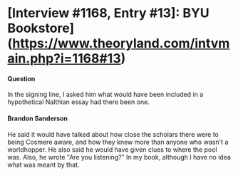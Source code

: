 # [Interview #1168, Entry #13]: BYU Bookstore](https://www.theoryland.com/intvmain.php?i=1168#13)

#### Question

In the signing line, I asked him what would have been included in a hypothetical Nalthian essay had there been one.

#### Brandon Sanderson

He said it would have talked about how close the scholars there were to being Cosmere aware, and how they knew more than anyone who wasn't a worldhopper. He also said he would have given clues to where the pool was.
Also, he wrote "Are you listening?" In my book, although I have no idea what was meant by that.

